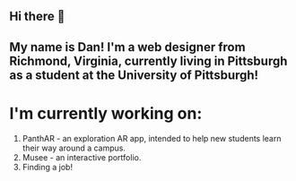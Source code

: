 ## Hi there 👋

## My name is Dan! I'm a web designer from Richmond, Virginia, currently living in Pittsburgh as a student at the University of Pittsburgh!
# I'm currently working on:

1. PanthAR - an exploration AR app, intended to help new students learn their way around a campus.
2. Musee - an interactive portfolio.
3. Finding a job!
